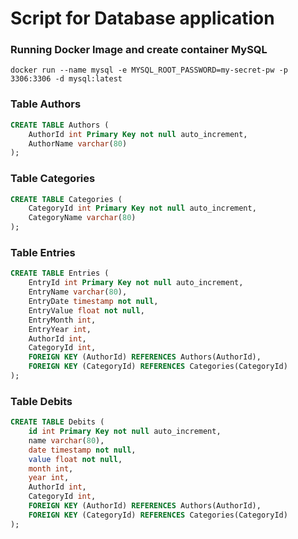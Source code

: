 # Script for Database application

### Running Docker Image and create container MySQL
```
docker run --name mysql -e MYSQL_ROOT_PASSWORD=my-secret-pw -p 3306:3306 -d mysql:latest
```
### Table Authors

```sql
CREATE TABLE Authors (
	AuthorId int Primary Key not null auto_increment, 
	AuthorName varchar(80)
);
```

### Table Categories
```sql
CREATE TABLE Categories (
	CategoryId int Primary Key not null auto_increment,
	CategoryName varchar(80)
);
```

### Table Entries
```sql
CREATE TABLE Entries (
	EntryId int Primary Key not null auto_increment,
	EntryName varchar(80),
	EntryDate timestamp not null,
	EntryValue float not null,
	EntryMonth int,
	EntryYear int,
	AuthorId int,
	CategoryId int,
	FOREIGN KEY (AuthorId) REFERENCES Authors(AuthorId),
	FOREIGN KEY (CategoryId) REFERENCES Categories(CategoryId)
);
```

### Table Debits
```sql
CREATE TABLE Debits (
	id int Primary Key not null auto_increment,
	name varchar(80),
	date timestamp not null,
	value float not null,
	month int,
	year int,
	AuthorId int,
	CategoryId int,
	FOREIGN KEY (AuthorId) REFERENCES Authors(AuthorId),
	FOREIGN KEY (CategoryId) REFERENCES Categories(CategoryId)
);
```